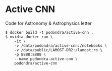 # Active CNN

Code for Astronomy &amp; Astrophysics letter

	$ docker build -t podondra/active-cnn .
	$ nvidia-docker run \
		-it \
		-v /data/podondra/active-cnn:/notebooks \
		-v /data/public/LAMOST-DR2:/lamost:ro \
		-p 8888:8888 \
		--name podondra-active-cnn \
		podondra/active-cnn
